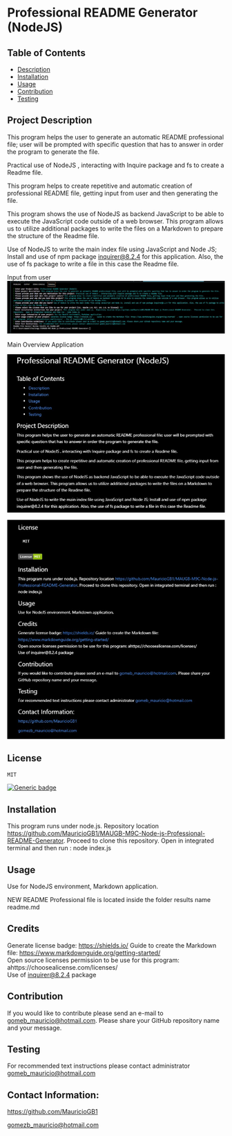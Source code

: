 
# Professional README Generator (NodeJS)


## Table of Contents
- [Description](#project-description)
- [Installation](#installation)
- [Usage](#usage)
- [Contribution](#contribution)
- [Testing](#testing)


## Project Description
This program helps the user to generate an automatic README professional file; user will be prompted with specific question that has to answer in order the program to generate the file.

Practical use of NodeJS , interacting with Inquire package and fs to create a Readme file.

This program helps to create repetitive and automatic creation of professional README file, getting input from user and then generating the file.

This program shows the use of NodeJS as backend JavaScript to be able to execute the JavaScript code outside of a web browser. This program allows us to utilize additional packages to write the files on a Markdown to prepare the structure of the Readme file. 

Use of NodeJS to write the main index file using JavaScript and Node JS; Install and use of npm package inquirer@8.2.4 for this application. Also, the use of fs package to write a file in this case the Readme file.



Input from user 
![alt text](./assets/input.section.jpg)

Main Overview Application

![alt text](./assets/Preview1.jpg)


![alt text](./assets/Preview2.jpg)

## License
    MIT
    
  [![Generic badge](https://img.shields.io/badge/License-MIT-green.svg)](https://choosealicense.com/licenses/mit/.)
  


## Installation
This program runs under node.js.  Repository location https://github.com/MauricioGB1/MAUGB-M9C-Node-js-Professional-README-Generator.   Proceed to clone this repository.  Open in integrated terminal and then run : node index.js



## Usage
Use for NodeJS environment, Markdown application.

NEW README Professional file is located inside the folder results   name readme.md

## Credits
   Generate license badge: https://shields.io/ 
   Guide to create the Markdown file: https://www.markdownguide.org/getting-started/  
   Open source licenses permission to be use for this program: ahttps://choosealicense.com/licenses/  
   Use of inquirer@8.2.4 package



## Contribution
If you would like to contribute please send an e-mail to gomeb_mauricio@hotmail.com. Please share your GitHub repository name and your message.


## Testing
For recommended text instructions please contact administrator gomeb_mauricio@hotmail.com

## Contact Information:
https://github.com/MauricioGB1

gomezb_mauricio@hotmail.com